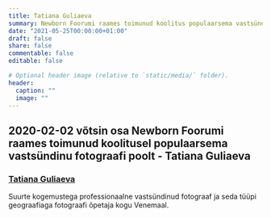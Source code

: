 ```yaml
---
title: Tatiana Guliaeva 
summary: Newborn Foorumi raames toimunud koolitus populaarsema vastsündinu fotograafi poolt - Tatiana Guliaeva
date: "2021-05-25T00:00:00+01:00"
draft: false
share: false
commentable: false
editable: false

# Optional header image (relative to `static/media/` folder).
header:
  caption: ""
  image: ""
---
```

## 2020-02-02 võtsin osa Newborn Foorumi raames toimunud koolitusel populaarsema vastsündinu fotograafi poolt - Tatiana Guliaeva
### [Tatiana Guliaeva](https://guliaeva.ru)
Suurte kogemustega professionaalne vastsündinud fotograaf ja seda tüüpi geograafiaga fotograafi õpetaja kogu Venemaal.